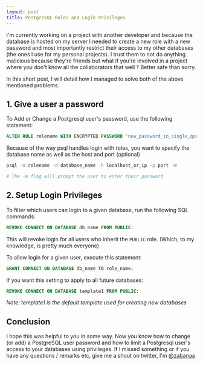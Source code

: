 ```yaml
---
layout: post
title: PostgreSQL Roles and Login Privileges
---
```


I'm currently working on a project with another developer and because the
database is hosted on my server I needed to create a new role with a new
password and most importantly restrict their access to my other databases (the
ones I use for my personal projects). I trust them to not do anything malicious
because they're friends but what if you're involved in a project where you don't
know all the collaborators that well ? Better safe than sorry.

In this short post, I will detail how I managed to solve both of the above mentioned
problems.

## 1. Give a user a password

To Add or Change a Postgresql user's password, use the following statement:

```sql
ALTER ROLE rolename WITH ENCRYPTED PASSWORD 'new_password_in_single_quotes';
```

Because of the way psql handles login with roles, you want to specify the
database name as well as the host and port (optional)

```bash
psql -U rolename -d database_name -h localhost_or_ip -p port -W

# The -W flag will prompt the user to enter their password
```

## 2. Setup Login Privileges

To filter which users can login to a given database, run the following SQL
commands:

```sql
REVOKE CONNECT ON DATABASE db_name FROM PUBLIC:
```
This will revoke login for all users who inherit the `PUBLIC` role. (Which, to
my knowledge, is pretty much everyone)

To allow login for a given user, execute this statement:

```sql
GRANT CONNECT ON DATABASE db_name TO role_name;
```

If you want this setting to apply to all future databases:

```sql
REVOKE CONNECT ON DATABASE template1 FROM PUBLIC:
```
_Note: template1 is the default template used for creating new databases_

## Conclusion

I hope this was helpful to you in some way. Now you know how to change (or add)
a PostgreSQL user password and how to limit a Postgresql user's access to your
databases using privileges.
If I missed something or if you have any questions / remarks etc, give me a
shout on twitter, I'm [@zabanaa](https://twitter.com/zabanaa_)
